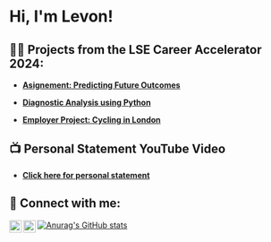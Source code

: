 <h1>Hi, I'm Levon! <br/></h1>

<h2>👨‍💻 Projects from the LSE Career Accelerator 2024:</h2>
  
- <b> [Asignement: Predicting Future Outcomes](https://github.com/LWM1982/Predicting_future_outcomes) </b>

    
- <b>[Diagnostic Analysis using Python](https://github.com/LWM1982/NHS_Diagnostic_Analysis_Python-)</b>

    
- <b>[Employer Project: Cycling in London](https://github.com/LWM1982/-Employer_Project_-_Thoughtworks_Infrastructure)</b>

    
<h2>📺 Personal Statement YouTube Video</h2>

- <b>[Click here for personal statement ](https://github.com/LWM1982/YouTube_Link)</b>


<h2> 🤳 Connect with me:</h2>


[<img align="left" alt="LevonMcGregor | LinkedIn" width="22px" src="https://cdn.jsdelivr.net/npm/simple-icons@v3/icons/linkedin.svg" />][linkedin]
[<img align="left" alt="JoshMadakor | Twitter" width="22px" src="https://cdn.jsdelivr.net/npm/simple-icons@v3/icons/twitter.svg" />][twitter]

[linkedin]: https://linkedin.com/in/levonmcgregor
[twitter]: https://x.com/LWM_data

[![Anurag's GitHub stats](https://github-readme-stats.vercel.app/api?username=LWM1982)](https://github.com/anuraghazra/github-readme-stats)


<!---
LWM1982/LWM1982 is a ✨ special ✨ repository because its `README.md` (this file) appears on your GitHub profile.
You can click the Preview link to take a look at your changes.
--->
